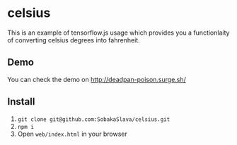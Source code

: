 # celsius
This is an example of tensorflow.js usage which provides you a functionlaity of converting celsius degrees into fahrenheit.

## Demo

You can check the demo on http://deadpan-poison.surge.sh/

## Install

1. ```git clone git@github.com:SobakaSlava/celsius.git```
2. ```npm i```
3. Open ```web/index.html``` in your browser
